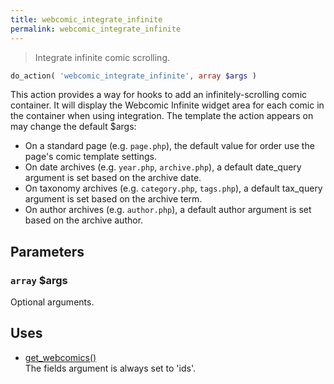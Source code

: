 ```yaml
---
title: webcomic_integrate_infinite
permalink: webcomic_integrate_infinite
---
```


> Integrate infinite comic scrolling.

```php
do_action( 'webcomic_integrate_infinite', array $args )
```

This action provides a way for hooks to add an infinitely-scrolling comic
container. It will display the Webcomic Infinite widget area for each comic
in the container when using integration. The template the action appears on
may change the default $args:

- On a standard page (e.g. `page.php`), the default value for order use the
page's comic template settings.
- On date archives (e.g. `year.php`, `archive.php`), a default date_query
argument is set based on the archive date.
- On taxonomy archives (e.g. `category.php`, `tags.php`), a default
tax_query argument is set based on the archive term.
- On author archives (e.g. `author.php`), a default author argument is set
based on the archive author.

## Parameters

### `array` $args
Optional arguments.

## Uses
- [get_webcomics()](get_webcomics())  
The fields argument is always set to 'ids'.
